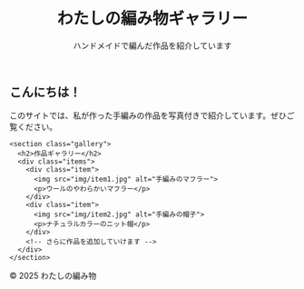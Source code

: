<!DOCTYPE html>
<html lang="ja">
<head>
  <meta charset="UTF-8">
  <meta name="viewport" content="width=device-width, initial-scale=1.0">
  <title>編み物ギャラリー</title>
  <link rel="stylesheet" href="style.css">
</head>
<body>
  <header>
    <h1>わたしの編み物ギャラリー</h1>
    <p>ハンドメイドで編んだ作品を紹介しています</p>
  </header>

  <main>
    <section class="intro">
      <h2>こんにちは！</h2>
      <p>このサイトでは、私が作った手編みの作品を写真付きで紹介しています。ぜひご覧ください。</p>
    </section>

    <section class="gallery">
      <h2>作品ギャラリー</h2>
      <div class="items">
        <div class="item">
          <img src="img/item1.jpg" alt="手編みのマフラー">
          <p>ウールのやわらかいマフラー</p>
        </div>
        <div class="item">
          <img src="img/item2.jpg" alt="手編みの帽子">
          <p>ナチュラルカラーのニット帽</p>
        </div>
        <!-- さらに作品を追加していけます -->
      </div>
    </section>
  </main>

  <footer>
    <p>&copy; 2025 わたしの編み物</p>
  </footer>
</body>
</html>

